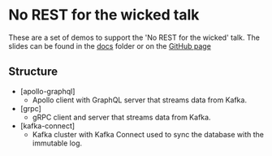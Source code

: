 # No REST for the wicked talk

These are a set of demos to support the 'No REST for the wicked' talk. The slides can be found in the [docs](docs/) folder or on the
[GitHub page](https://paul-pop.github.io/no-rest-for-the-wicked-demos)

## Structure

* [apollo-graphql]
  * Apollo client with GraphQL server that streams data from Kafka.
* [grpc]
  * gRPC client and server that streams data from Kafka.
* [kafka-connect]
  * Kafka cluster with Kafka Connect used to sync the database with the immutable log.



